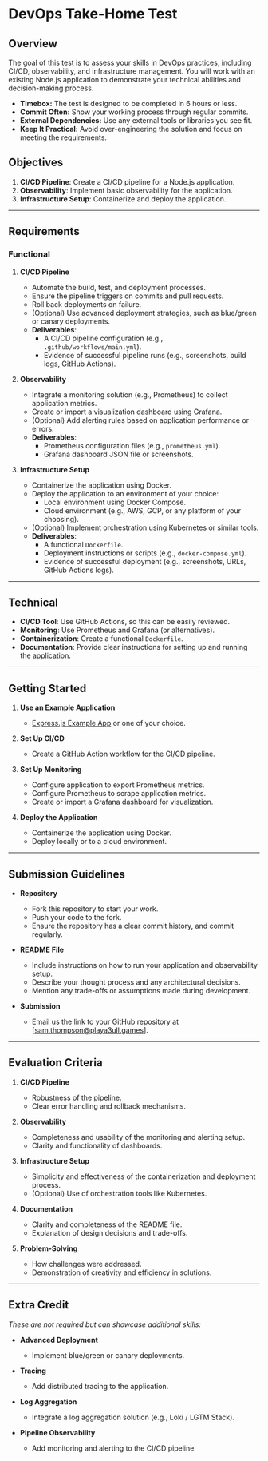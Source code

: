 # DevOps Take-Home Test

## Overview

The goal of this test is to assess your skills in DevOps practices, including CI/CD, observability, and infrastructure management.
You will work with an existing Node.js application to demonstrate your technical abilities and decision-making process.

- **Timebox:** The test is designed to be completed in 6 hours or less.
- **Commit Often:** Show your working process through regular commits.
- **External Dependencies:** Use any external tools or libraries you see fit.
- **Keep It Practical:** Avoid over-engineering the solution and focus on meeting the requirements.

## Objectives

1. **CI/CD Pipeline**: Create a CI/CD pipeline for a Node.js application.
2. **Observability**: Implement basic observability for the application.
3. **Infrastructure Setup**: Containerize and deploy the application.

---

## Requirements

### Functional

1. **CI/CD Pipeline**
    - Automate the build, test, and deployment processes.
    - Ensure the pipeline triggers on commits and pull requests.
    - Roll back deployments on failure.
    - (Optional) Use advanced deployment strategies, such as blue/green or canary deployments.
    - **Deliverables**:
        - A CI/CD pipeline configuration (e.g., `.github/workflows/main.yml`).
        - Evidence of successful pipeline runs (e.g., screenshots, build logs, GitHub Actions).

2. **Observability**
    - Integrate a monitoring solution (e.g., Prometheus) to collect application metrics.
    - Create or import a visualization dashboard using Grafana.
    - (Optional) Add alerting rules based on application performance or errors.
    - **Deliverables**:
        - Prometheus configuration files (e.g., `prometheus.yml`).
        - Grafana dashboard JSON file or screenshots.

3. **Infrastructure Setup**
    - Containerize the application using Docker.
    - Deploy the application to an environment of your choice:
        - Local environment using Docker Compose.
        - Cloud environment (e.g., AWS, GCP, or any platform of your choosing).
    - (Optional) Implement orchestration using Kubernetes or similar tools.
    - **Deliverables**:
        - A functional `Dockerfile`.
        - Deployment instructions or scripts (e.g., `docker-compose.yml`).
        - Evidence of successful deployment (e.g., screenshots, URLs, GitHub Actions logs).

---

## Technical

- **CI/CD Tool**: Use GitHub Actions, so this can be easily reviewed.
- **Monitoring**: Use Prometheus and Grafana (or alternatives).
- **Containerization**: Create a functional `Dockerfile`.
- **Documentation**: Provide clear instructions for setting up and running the application.

---

## Getting Started

1. **Use an Example Application**
    - [Express.js Example App](https://github.com/expressjs/express/tree/master/examples) or one of your choice.

2. **Set Up CI/CD**
    - Create a GitHub Action workflow for the CI/CD pipeline.

3. **Set Up Monitoring**
    - Configure application to export Prometheus metrics.
    - Configure Prometheus to scrape application metrics.
    - Create or import a Grafana dashboard for visualization.

4. **Deploy the Application**
    - Containerize the application using Docker.
    - Deploy locally or to a cloud environment.

---

## Submission Guidelines

- **Repository**
    - Fork this repository to start your work.
    - Push your code to the fork.
    - Ensure the repository has a clear commit history, and commit regularly.

- **README File**
    - Include instructions on how to run your application and observability setup.
    - Describe your thought process and any architectural decisions.
    - Mention any trade-offs or assumptions made during development.

- **Submission**
    - Email us the link to your GitHub repository at [sam.thompson@playa3ull.games].

---

## Evaluation Criteria

1. **CI/CD Pipeline**
    - Robustness of the pipeline.
    - Clear error handling and rollback mechanisms.

2. **Observability**
    - Completeness and usability of the monitoring and alerting setup.
    - Clarity and functionality of dashboards.

3. **Infrastructure Setup**
    - Simplicity and effectiveness of the containerization and deployment process.
    - (Optional) Use of orchestration tools like Kubernetes.

4. **Documentation**
    - Clarity and completeness of the README file.
    - Explanation of design decisions and trade-offs.

5. **Problem-Solving**
    - How challenges were addressed.
    - Demonstration of creativity and efficiency in solutions.

---

## Extra Credit

*These are not required but can showcase additional skills:*

- **Advanced Deployment**
    - Implement blue/green or canary deployments.

- **Tracing**
    - Add distributed tracing to the application.

- **Log Aggregation**
    - Integrate a log aggregation solution (e.g., Loki / LGTM Stack).

- **Pipeline Observability**
    - Add monitoring and alerting to the CI/CD pipeline.